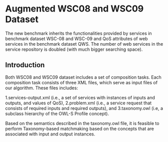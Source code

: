 # Augmented WSC08 and WSC09 Dataset
The new benchmark inherits the functionalities provided by services in benchmark dataset WSC-08 and WSC-09 and QoS attributes of web services in the benchmark dataset QWS. The number of web services in the service repository is doubled (with much bigger searching space).


## Introduction
Both WSC08 and WSC09 dataset includes a set of composition tasks. Each composition task consists of three XML files, which serve as input files of our algorithm. These files includes:

1.services-output.xml (i.e., a set of services with instances of inputs and outputs, and values of QoS), 
2.problem.xml (i.e., a service request that consists of required inputs and required outputs), and 
3.taxonomy.owl (i.e, a subclass hierarchy of the OWL-S Profile concept).

Based on the semantics described in the taxonomy.owl file, it is feasible to perform Taxonomy-based matchmaking based on the concepts that are associated with input and output instances. 

